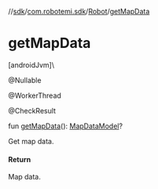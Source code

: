 //[sdk](../../../index.md)/[com.robotemi.sdk](../index.md)/[Robot](index.md)/[getMapData](get-map-data.md)

# getMapData

[androidJvm]\

@Nullable

@WorkerThread

@CheckResult

fun [getMapData](get-map-data.md)(): [MapDataModel](../../com.robotemi.sdk.map/-map-data-model/index.md)?

Get map data.

#### Return

Map data.
